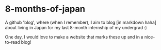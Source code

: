 # 8-months-of-japan
A github 'blog', where (when I remember), I aim to blog [in markdown haha] about living in Japan for my last 8-month internship of my undergrad :)

One day, I would love to make a website that marks these up and in a nice-to-read blog!
